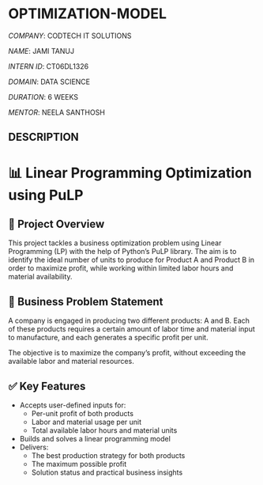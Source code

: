 # OPTIMIZATION-MODEL

*COMPANY*: CODTECH IT SOLUTIONS

*NAME*: JAMI TANUJ

*INTERN ID*: CT06DL1326

*DOMAIN*: DATA SCIENCE

*DURATION*: 6 WEEKS

*MENTOR*: NEELA SANTHOSH

## DESCRIPTION


# 📊 Linear Programming Optimization using PuLP

## 🧠 Project Overview

This project tackles a business optimization problem using Linear Programming (LP) with the help of Python’s PuLP library. The aim is to identify the ideal number of units to produce for Product A and Product B in order to maximize profit, while working within limited labor hours and material availability.

## 🎯 Business Problem Statement

A company is engaged in producing two different products: A and B.
Each of these products requires a certain amount of labor time and material input to manufacture, and each generates a specific profit per unit.

The objective is to maximize the company’s profit, without exceeding the available labor and material resources.

## ✅ Key Features

- Accepts user-defined inputs for:
  - Per-unit profit of both products
  - Labor and material usage per unit
  - Total available labor hours and material units
- Builds and solves a linear programming model
- Delivers:
  - The best production strategy for both products
  - The maximum possible profit
  - Solution status and practical business insights

